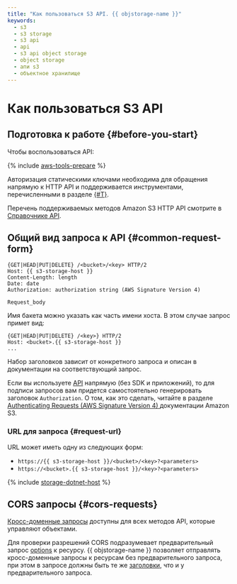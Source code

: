 ```yaml
---
title: "Как пользоваться S3 API. {{ objstorage-name }}"
keywords:
  - s3
  - s3 storage
  - s3 api
  - api
  - s3 api object storage
  - object storage
  - апи s3
  - объектное хранилище
---
```


# Как пользоваться S3 API

## Подготовка к работе {#before-you-start}

Чтобы воспользоваться API:

{% include [aws-tools-prepare](../../_includes/aws-tools/aws-tools-prepare.md) %}

Авторизация статическими ключами необходима для обращения напрямую к HTTP API и поддерживается инструментами, перечисленными в разделе [{#T}](../tools/index.md).

Перечень поддерживаемых методов Amazon S3 HTTP API смотрите в [Справочнике API](api-ref/index.md).

## Общий вид запроса к API {#common-request-form}

```
{GET|HEAD|PUT|DELETE} /<bucket>/<key> HTTP/2
Host: {{ s3-storage-host }}
Content-Length: length
Date: date
Authorization: authorization string (AWS Signature Version 4)

Request_body
```

Имя бакета можно указать как часть имени хоста. В этом случае запрос примет вид:

```
{GET|HEAD|PUT|DELETE} /<key>} HTTP/2
Host: <bucket>.{{ s3-storage-host }}
...
```

Набор заголовков зависит от конкретного запроса и описан в документации на соответствующий запрос.

Если вы используете [API](../../glossary/rest-api.md) напрямую (без SDK и приложений), то для подписи запросов вам придется самостоятельно генерировать заголовок `Authorization`. О том, как это сделать, читайте в разделе [Authenticating Requests (AWS Signature Version 4) ](https://docs.aws.amazon.com/AmazonS3/latest/API/sig-v4-authenticating-requests.html) документации Amazon S3.

### URL для запроса {#request-url}

URL может иметь одну из следующих форм:

- `https://{{ s3-storage-host }}/<bucket>/<key>?<parameters>`
- `https://<bucket>.{{ s3-storage-host }}/<key>?<parameters>`

{% include [storage-dotnet-host](../_includes_service/storage-dotnet-host.md) %}

## CORS запросы {#cors-requests}

[Кросс-доменные запросы](../concepts/cors.md) доступны для всех методов API, которые управляют объектами.

Для проверки разрешений CORS подразумевает предварительный запрос [options](api-ref/object/options.md) к ресурсу. {{ objstorage-name }} позволяет отправлять кросс-доменные запросы к ресурсам без предварительного запроса, при этом в запросе должны быть те же [заголовки](api-ref/object/options.md#request-headers), что и у предварительного запроса.
